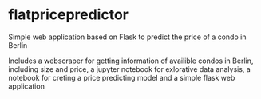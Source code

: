 # flatpricepredictor

Simple web application based on Flask to predict the price of a condo in Berlin

Includes a webscraper for getting information of availible condos in Berlin, including size and price,
a jupyter notebook for exlorative data analysis, a notebook for creting a price predicting model
and a simple flask web application


